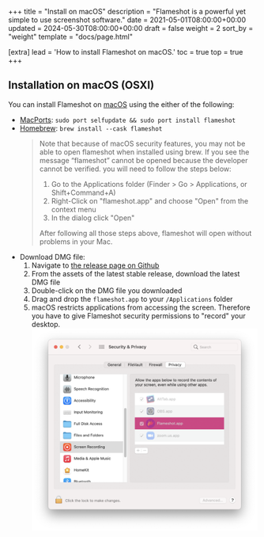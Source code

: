 +++
title = "Install on macOS"
description = "Flameshot is a powerful yet simple to use screenshot software."
date = 2021-05-01T08:00:00+00:00
updated = 2024-05-30T08:00:00+00:00
draft = false
weight = 2
sort_by = "weight"
template = "docs/page.html"

[extra]
lead = 'How to install Flameshot on macOS.'
toc = true
top = true
+++

## Installation on macOS (OSXI)

You can install Flameshot on [macOS](https://en.wikipedia.org/wiki/MacOS) using the either of the following:

- [MacPorts](https://ports.macports.org/port/flameshot/summary): `sudo port selfupdate && sudo port install flameshot`
- [Homebrew](https://formulae.brew.sh/cask/flameshot): `brew install --cask flameshot`
    > Note that because of macOS security features, you may not be able to open flameshot when installed using brew. If you see the message “flameshot” cannot be opened because the developer cannot be verified. you will need to follow the steps below:
    >
    > 1. Go to the Applications folder (Finder > Go > Applications, or Shift+Command+A)
    > 2. Right-Click on "flameshot.app" and choose "Open" from the context menu
    > 3. In the dialog click "Open"
    >
    > After following all those steps above, flameshot will open without problems in your Mac.
- Download DMG file:
    1. Navigate to [the release page on Github](https://github.com/flameshot-org/flameshot/releases)
    2. From the assets of the latest stable release, download the latest DMG file
    3. Double-click on the DMG file you downloaded
    4. Drag and drop the `flameshot.app` to your `/Applications` folder
    5. macOS restricts applications from accessing the screen. Therefore you have to give Flameshot security permissions to "record" your desktop.
        ![A picture of the macOS Security & Privacy settings that shows the Flameshot should be added to the list in the "privacy" tab](/media/macos_permissions.png)
